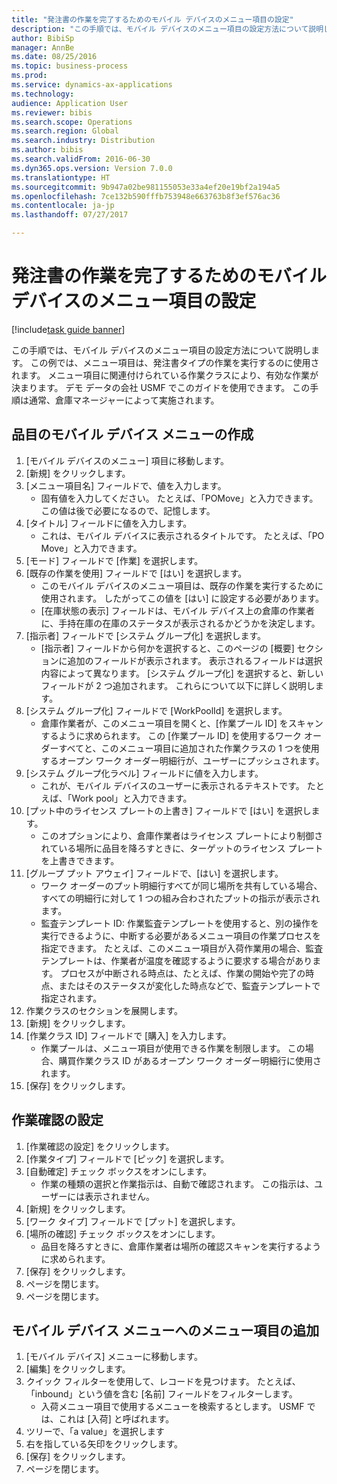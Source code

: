 ```yaml
--- 
title: "発注書の作業を完了するためのモバイル デバイスのメニュー項目の設定"
description: "この手順では、モバイル デバイスのメニュー項目の設定方法について説明します。"
author: BibiSp
manager: AnnBe
ms.date: 08/25/2016
ms.topic: business-process
ms.prod: 
ms.service: dynamics-ax-applications
ms.technology: 
audience: Application User
ms.reviewer: bibis
ms.search.scope: Operations
ms.search.region: Global
ms.search.industry: Distribution
ms.author: bibis
ms.search.validFrom: 2016-06-30
ms.dyn365.ops.version: Version 7.0.0
ms.translationtype: HT
ms.sourcegitcommit: 9b947a02be981155053e33a4ef20e19bf2a194a5
ms.openlocfilehash: 7ce132b590fffb753948e663763b8f3ef576ac36
ms.contentlocale: ja-jp
ms.lasthandoff: 07/27/2017

---
```

# <a name="set-up-a-mobile-device-menu-item-for-completing-work-in-a-purchase-order"></a>発注書の作業を完了するためのモバイル デバイスのメニュー項目の設定

[!include[task guide banner](../../includes/task-guide-banner.md)]

この手順では、モバイル デバイスのメニュー項目の設定方法について説明します。 この例では、メニュー項目は、発注書タイプの作業を実行するのに使用されます。 メニュー項目に関連付けられている作業クラスにより、有効な作業が決まります。 デモ データの会社 USMF でこのガイドを使用できます。 この手順は通常、倉庫マネージャーによって実施されます。


## <a name="create-a-mobile-device-menu-item"></a>品目のモバイル デバイス メニューの作成
1. [モバイル デバイスのメニュー] 項目に移動します。
2. [新規] をクリックします。
3. [メニュー項目名] フィールドで、値を入力します。
    * 固有値を入力してください。 たとえば、「POMove」と入力できます。 この値は後で必要になるので、記憶します。  
4. [タイトル] フィールドに値を入力します。
    * これは、モバイル デバイスに表示されるタイトルです。 たとえば、「PO Move」と入力できます。  
5. [モード] フィールドで [作業] を選択します。
6. [既存の作業を使用] フィールドで [はい] を選択します。
    * このモバイル デバイスのメニュー項目は、既存の作業を実行するために使用されます。 したがってこの値を [はい] に設定する必要があります。  
    * [在庫状態の表示] フィールドは、モバイル デバイス上の倉庫の作業者に、手持在庫の在庫のステータスが表示されるかどうかを決定します。  
7. [指示者] フィールドで [システム グループ化] を選択します。
    * [指示者] フィールドから何かを選択すると、このページの [概要] セクションに追加のフィールドが表示されます。 表示されるフィールドは選択内容によって異なります。 [システム グループ化] を選択すると、新しいフィールドが 2 つ追加されます。 これらについて以下に詳しく説明します。  
8. [システム グループ化] フィールドで [WorkPoolId] を選択します。
    * 倉庫作業者が、このメニュー項目を開くと、[作業プール ID] をスキャンするように求められます。 この [作業プール ID] を使用するワーク オーダーすべてと、このメニュー項目に追加された作業クラスの 1 つを使用するオープン ワーク オーダー明細行が、ユーザーにプッシュされます。  
9. [システム グループ化ラベル] フィールドに値を入力します。
    * これが、モバイル デバイスのユーザーに表示されるテキストです。 たとえば、「Work pool」と入力できます。  
10. [プット中のライセンス プレートの上書き] フィールドで [はい] を選択します。
    * このオプションにより、倉庫作業者はライセンス プレートにより制御されている場所に品目を降ろすときに、ターゲットのライセンス プレートを上書きできます。  
11. [グループ プット アウェイ] フィールドで、[はい] を選択します。
    * ワーク オーダーのプット明細行すべてが同じ場所を共有している場合、すべての明細行に対して 1 つの組み合わされたプットの指示が表示されます。  
    * 監査テンプレート ID: 作業監査テンプレートを使用すると、別の操作を実行できるように、中断する必要があるメニュー項目の作業プロセスを指定できます。 たとえば、このメニュー項目が入荷作業用の場合、監査テンプレートは、作業者が温度を確認するように要求する場合があります。 プロセスが中断される時点は、たとえば、作業の開始や完了の時点、またはそのステータスが変化した時点などで、監査テンプレートで指定されます。  
12. 作業クラスのセクションを展開します。
13. [新規] をクリックします。
14. [作業クラス ID] フィールドで [購入] を入力します。
    * 作業プールは、メニュー項目が使用できる作業を制限します。 この場合、購買作業クラス ID があるオープン ワーク オーダー明細行に使用されます。  
15. [保存] をクリックします。

## <a name="set-up-work-confirmation"></a>作業確認の設定
1. [作業確認の設定] をクリックします。
2. [作業タイプ] フィールドで [ピック] を選択します。
3. [自動確定] チェック ボックスをオンにします。
    * 作業の種類の選択と作業指示は、自動で確認されます。 この指示は、ユーザーには表示されません。  
4. [新規] をクリックします。
5. [ワーク タイプ] フィールドで [プット] を選択します。
6. [場所の確認] チェック ボックスをオンにします。
    * 品目を降ろすときに、倉庫作業者は場所の確認スキャンを実行するように求められます。  
7. [保存] をクリックします。
8. ページを閉じます。
9. ページを閉じます。

## <a name="add-the-menu-item-to-a-mobile-device-menu"></a>モバイル デバイス メニューへのメニュー項目の追加
1. [モバイル デバイス] メニューに移動します。
2. [編集] をクリックします。
3. クイック フィルターを使用して、レコードを見つけます。 たとえば、「inbound」という値を含む [名前] フィールドをフィルターします。
    * 入荷メニュー項目で使用するメニューを検索するとします。 USMF では、これは [入荷] と呼ばれます。  
4. ツリーで、「a value」を選択します
5. 右を指している矢印をクリックします。
6. [保存] をクリックします。
7. ページを閉じます。


